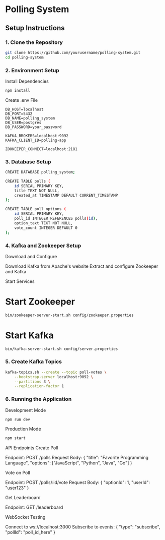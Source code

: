 # Polling System

## Setup Instructions

### 1. Clone the Repository
```bash
git clone https://github.com/yourusername/polling-system.git
cd polling-system
```

### 2. Environment Setup
Install Dependencies
```bash
npm install
```

Create .env File
```
DB_HOST=localhost
DB_PORT=5432
DB_NAME=polling_system
DB_USER=postgres
DB_PASSWORD=your_password

KAFKA_BROKERS=localhost:9092
KAFKA_CLIENT_ID=polling-app

ZOOKEEPER_CONNECT=localhost:2181
```

### 3. Database Setup
```bash
CREATE DATABASE polling_system;

CREATE TABLE polls (
    id SERIAL PRIMARY KEY,
    title TEXT NOT NULL,
    created_at TIMESTAMP DEFAULT CURRENT_TIMESTAMP
);

CREATE TABLE poll_options (
    id SERIAL PRIMARY KEY,
    poll_id INTEGER REFERENCES polls(id),
    option_text TEXT NOT NULL,
    vote_count INTEGER DEFAULT 0
);
```

### 4. Kafka and Zookeeper Setup
Download and Configure

Download Kafka from Apache's website
Extract and configure Zookeeper and Kafka

Start Services
# Start Zookeeper
```bash
bin/zookeeper-server-start.sh config/zookeeper.properties
```

# Start Kafka
```bash
bin/kafka-server-start.sh config/server.properties
```

### 5. Create Kafka Topics
```bash
kafka-topics.sh --create --topic poll-votes \
    --bootstrap-server localhost:9092 \
    --partitions 3 \
    --replication-factor 1
```

### 6. Running the Application
Development Mode
```bash
npm run dev
```

Production Mode
```bash
npm start
```

API Endpoints
Create Poll

Endpoint: POST /polls
Request Body:
{
  "title": "Favorite Programming Language",
  "options": ["JavaScript", "Python", "Java", "Go"]
}

Vote on Poll

Endpoint: POST /polls/:id/vote
Request Body:
{
  "optionId": 1,
  "userId": "user123"
}

Get Leaderboard

Endpoint: GET /leaderboard

WebSocket Testing

Connect to ws://localhost:3000
Subscribe to events:
{
  "type": "subscribe",
  "pollId": "poll_id_here"
}